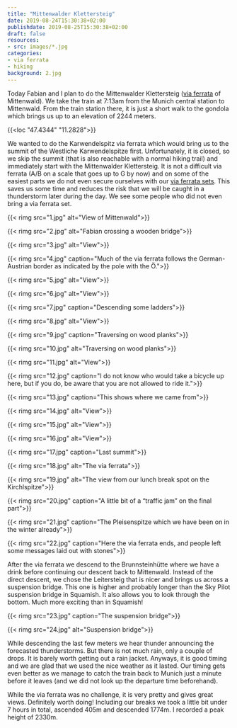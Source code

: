 ```yaml
---
title: "Mittenwalder Klettersteig"
date: 2019-08-24T15:30:38+02:00
publishdate: 2019-08-25T15:30:38+02:00
draft: false
resources:
- src: images/*.jpg
categories:
- via ferrata
- hiking
background: 2.jpg
---
```


Today Fabian and I plan to do the Mittenwalder Klettersteig ([via
ferrata](https://en.wikipedia.org/wiki/Via_ferrata) of Mittenwald). We take the
train at 7:13am from the Munich central station to Mittenwald. From the train
station there, it is just a short walk to the gondola which brings us up to an
elevation of 2244 meters.

{{<loc "47.4344" "11.2828">}}

We wanted to do the Karwendelspitz via ferrata which would bring us to the
summit of the Westliche Karwendelspitze first. Unfortunately, it is closed, so
we skip the summit (that is also reachable with a normal hiking trail) and
immediately start with the Mittenwalder Klettersteig. It is not a difficult via
ferrata (A/B on a scale that goes up to G by now) and on some of the easiest
parts we do not even secure ourselves with our [via ferrata
sets](https://en.wikipedia.org/wiki/Via_ferrata#Via_ferrata_set). This saves us
some time and reduces the risk that we will be caught in a thunderstorm later
during the day. We see some people who did not even bring a via ferrata set.

{{< rimg src="1.jpg" alt="View of Mittenwald">}}

{{< rimg src="2.jpg" alt="Fabian crossing a wooden bridge">}}

{{< rimg src="3.jpg" alt="View">}}

{{< rimg src="4.jpg" caption="Much of the via ferrata follows the German-Austrian border as indicated by the pole with the Ö.">}}

{{< rimg src="5.jpg" alt="View">}}

{{< rimg src="6.jpg" alt="View">}}

{{< rimg src="7.jpg" caption="Descending some ladders">}}

{{< rimg src="8.jpg" alt="View">}}

{{< rimg src="9.jpg" caption="Traversing on wood planks">}}

{{< rimg src="10.jpg" alt="Traversing on wood planks">}}

{{< rimg src="11.jpg" alt="View">}}

{{< rimg src="12.jpg" caption="I do not know who would take a bicycle up here, but if you do, be aware that you are not allowed to ride it.">}}

{{< rimg src="13.jpg" caption="This shows where we came from">}}

{{< rimg src="14.jpg" alt="View">}}

{{< rimg src="15.jpg" alt="View">}}

{{< rimg src="16.jpg" alt="View">}}

{{< rimg src="17.jpg" caption="Last summit">}}

{{< rimg src="18.jpg" alt="The via ferrata">}}

{{< rimg src="19.jpg" alt="The view from our lunch break spot on the Kirchlspitze">}}

{{< rimg src="20.jpg" caption="A little bit of a “traffic jam” on the final part">}}

{{< rimg src="21.jpg" caption="The Pleisenspitze which we have been on in the winter already">}}

{{< rimg src="22.jpg" caption="Here the via ferrata ends, and people left some messages laid out with stones">}}

After the via ferrata we descend to the Brunnsteinhütte where we have a drink
before continuing our descent back to Mittenwald. Instead of the direct descent,
we chose the Leitersteig that is nicer and brings us across a suspension bridge.
This one is higher and probably longer than the Sky Pilot suspension bridge in
Squamish. It also allows you to look through the bottom. Much more exciting than
in Squamish!

{{< rimg src="23.jpg" caption="The suspension bridge">}}

{{< rimg src="24.jpg" alt="Suspension bridge">}}

While descending the last few meters we hear thunder announcing the forecasted
thunderstorms. But there is not much rain, only a couple of drops. It is barely
worth getting out a rain jacket. Anyways, it is good timing and we are glad that
we used the nice weather as it lasted. Our timing gets even better as we manage
to catch the train back to Munich just a minute before it leaves (and we did not
look up the departure time beforehand).

While the via ferrata was no challenge, it is very pretty and gives great views.
Definitely worth doing! Including our breaks we took a little bit under 7 hours
in total, ascended 405m and descended 1774m. I recorded a peak height of 2330m.

